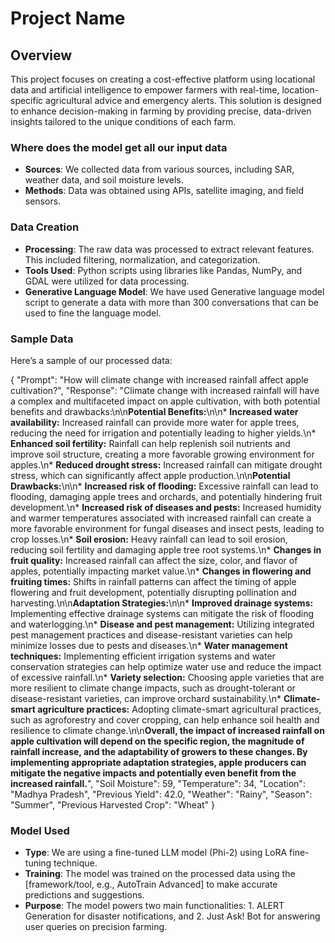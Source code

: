 # Project Name

## Overview
This project focuses on creating a cost-effective platform using locational data and artificial intelligence to empower farmers with real-time, location-specific agricultural advice and emergency alerts. This solution is designed to enhance decision-making in farming by providing precise, data-driven insights tailored to the unique conditions of each farm.


### Where does the model get all our input data
- **Sources**: We collected data from various sources, including SAR, weather data, and soil moisture levels.
- **Methods**: Data was obtained using APIs, satellite imaging, and field sensors.

### Data Creation
- **Processing**: The raw data was processed to extract relevant features. This included filtering, normalization, and categorization.
- **Tools Used**: Python scripts using libraries like Pandas, NumPy, and GDAL were utilized for data processing.
- **Generative Language Model**: We have used Generative language model script to generate a data with more than 300 conversations that can be used to fine the language model.

### Sample Data
Here’s a sample of our processed data:

{
        "Prompt": "How will climate change with increased rainfall affect apple cultivation?",
        "Response": "Climate change with increased rainfall will have a complex and multifaceted impact on apple cultivation, with both potential benefits and drawbacks:\n\n**Potential Benefits:**\n\n* **Increased water availability:** Increased rainfall can provide more water for apple trees, reducing the need for irrigation and potentially leading to higher yields.\n* **Enhanced soil fertility:** Rainfall can help replenish soil nutrients and improve soil structure, creating a more favorable growing environment for apples.\n* **Reduced drought stress:** Increased rainfall can mitigate drought stress, which can significantly affect apple production.\n\n**Potential Drawbacks:**\n\n* **Increased risk of flooding:** Excessive rainfall can lead to flooding, damaging apple trees and orchards, and potentially hindering fruit development.\n* **Increased risk of diseases and pests:** Increased humidity and warmer temperatures associated with increased rainfall can create a more favorable environment for fungal diseases and insect pests, leading to crop losses.\n* **Soil erosion:** Heavy rainfall can lead to soil erosion, reducing soil fertility and damaging apple tree root systems.\n* **Changes in fruit quality:** Increased rainfall can affect the size, color, and flavor of apples, potentially impacting market value.\n* **Changes in flowering and fruiting times:** Shifts in rainfall patterns can affect the timing of apple flowering and fruit development, potentially disrupting pollination and harvesting.\n\n**Adaptation Strategies:**\n\n* **Improved drainage systems:** Implementing effective drainage systems can mitigate the risk of flooding and waterlogging.\n* **Disease and pest management:** Utilizing integrated pest management practices and disease-resistant varieties can help minimize losses due to pests and diseases.\n* **Water management techniques:** Implementing efficient irrigation systems and water conservation strategies can help optimize water use and reduce the impact of excessive rainfall.\n* **Variety selection:** Choosing apple varieties that are more resilient to climate change impacts, such as drought-tolerant or disease-resistant varieties, can improve orchard sustainability.\n* **Climate-smart agriculture practices:** Adopting climate-smart agricultural practices, such as agroforestry and cover cropping, can help enhance soil health and resilience to climate change.\n\n**Overall, the impact of increased rainfall on apple cultivation will depend on the specific region, the magnitude of rainfall increase, and the adaptability of growers to these changes. By implementing appropriate adaptation strategies, apple producers can mitigate the negative impacts and potentially even benefit from the increased rainfall.**",
        "Soil Moisture": 59,
        "Temperature": 34,
        "Location": "Madhya Pradesh",
        "Previous Yield": 42.0,
        "Weather": "Rainy",
        "Season": "Summer",
        "Previous Harvested Crop": "Wheat"
    }


### Model Used
- **Type**: We are using a fine-tuned LLM model (Phi-2) using LoRA fine-tuning technique.
- **Training**: The model was trained on the processed data using the [framework/tool, e.g., AutoTrain Advanced] to make accurate predictions and suggestions.
- **Purpose**: The model powers two main functionalities: 1. ALERT Generation for disaster notifications, and 2. Just Ask! Bot for answering user queries on precision farming.
